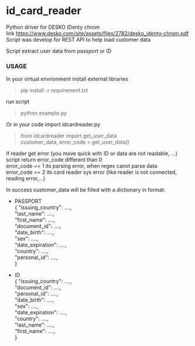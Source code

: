 id_card_reader
=============
Python driver for DESKO IDenty chrom  
link <https://www.desko.com/site/assets/files/2782/desko_identy-chrom.pdf>  
Script was develop for  REST API to help load customer data 

Script extract user data from passport or ID

### USAGE 
In your virtual environment install external libraries
> pip install -r requirement.txt

run script
> python example.py


Or in your code import idcardreader.py   
> from idcardreader import get_user_data   
> customer_data, error_code = get_user_data()  

If reader get error (you move quick with ID or data are not readable, ...) script return error_code different than 0  
error_code == 1 its parsing error, when regex canot parse data  
error_code == 2 its card reader sys error (like reader is not connected, reading error,...)

In success customer_data will be filled with a dictionary in format:
* PASSPORT  
{
"issuing_country": ....,  
"last_name": ....,  
"first_name": ....,  
"document_id": ....,  
"date_birth": ....,  
"sex": ....,  
"date_expiration": ....,  
"country": ....,  
"personal_id": ....,  
}

* ID  
{
"issuing_country": ....,  
"document_id": ....,  
"personal_id": ....,  
"date_birth": ....,  
"sex": ....,  
"date_expiration": ....,  
"country": ....,  
"last_name": ....,  
"first_name": ....,  
}